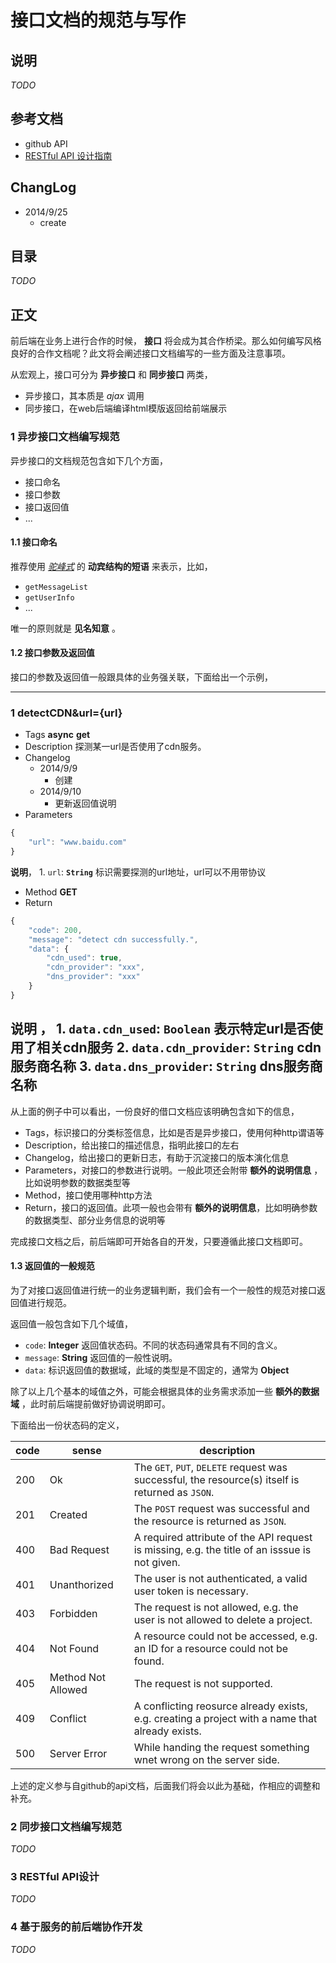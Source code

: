 # 接口文档的规范与写作

## 说明

*TODO*

## 参考文档

- github API
- [RESTful API 设计指南](http://www.ruanyifeng.com/blog/2014/05/restful_api.html)

## ChangLog

- 2014/9/25
    - create

## 目录

*TODO*

## 正文

前后端在业务上进行合作的时候， **接口** 将会成为其合作桥梁。那么如何编写风格良好的合作文档呢？此文将会阐述接口文档编写的一些方面及注意事项。

从宏观上，接口可分为 **异步接口** 和 **同步接口** 两类，

- 异步接口，其本质是 *ajax* 调用
- 同步接口，在web后端编译html模版返回给前端展示

### 1 异步接口文档编写规范

异步接口的文档规范包含如下几个方面，

- 接口命名
- 接口参数
- 接口返回值
- ...

#### 1.1 接口命名

推荐使用 *[驼峰式](http://zh.wikipedia.org/wiki/%E9%A7%9D%E5%B3%B0%E5%BC%8F%E5%A4%A7%E5%B0%8F%E5%AF%AB)* 的 **动宾结构的短语** 来表示，比如，

- `getMessageList`
- `getUserInfo`
- ...

唯一的原则就是 **见名知意** 。

#### 1.2 接口参数及返回值

接口的参数及返回值一般跟具体的业务强关联，下面给出一个示例，

----------
### 1 detectCDN&url={url}

- Tags
**async** **get**
- Description
探测某一url是否使用了cdn服务。
- Changelog
    - 2014/9/9
        - 创建
    - 2014/9/10
        - 更新返回值说明
- Parameters
```javascript
{
    "url": "www.baidu.com"
}
```
**说明**，
    1. `url`: **`String`** 标识需要探测的url地址，url可以不用带协议
- Method
**GET**
- Return
```javascript
{
    "code": 200,
    "message": "detect cdn successfully.",
    "data": {
        "cdn_used": true,
        "cdn_provider": "xxx",
        "dns_provider": "xxx"
    }
}
```
**说明** ，
    1. `data.cdn_used`: **`Boolean`** 表示特定url是否使用了相关cdn服务
    2. `data.cdn_provider`: **`String`** cdn服务商名称
    3. `data.dns_provider`: **`String`** dns服务商名称
----------

从上面的例子中可以看出，一份良好的借口文档应该明确包含如下的信息，

- Tags，标识接口的分类标签信息，比如是否是异步接口，使用何种http谓语等
- Description，给出接口的描述信息，指明此接口的左右
- Changelog，给出接口的更新日志，有助于沉淀接口的版本演化信息
- Parameters，对接口的参数进行说明。一般此项还会附带 **额外的说明信息** ，比如说明参数的数据类型等
- Method，接口使用哪种http方法
- Return，接口的返回值。此项一般也会带有 **额外的说明信息**，比如明确参数的数据类型、部分业务信息的说明等

完成接口文档之后，前后端即可开始各自的开发，只要遵循此接口文档即可。

#### 1.3 返回值的一般规范

为了对接口返回值进行统一的业务逻辑判断，我们会有一个一般性的规范对接口返回值进行规范。

返回值一般包含如下几个域值，

- `code`: **Integer** 返回值状态码。不同的状态码通常具有不同的含义。
- `message`: **String** 返回值的一般性说明。
- `data`: 标识返回值的数据域，此域的类型是不固定的，通常为 **Object**

除了以上几个基本的域值之外，可能会根据具体的业务需求添加一些 **额外的数据域** ，此时前后端提前做好协调说明即可。

下面给出一份状态码的定义，

| code | sense | description |
| --- | --- | --- |
| 200 | Ok | The `GET`, `PUT`, `DELETE` request was successful, the resource(s) itself is returned as `JSON`. |
| 201 | Created | The `POST` request was successful and the resource is returned as `JSON`. |
| 400 | Bad Request | A required attribute of the API request is missing, e.g. the title of an isssue is not given. |
| 401 | Unanthorized | The user is not authenticated, a valid user token is necessary. |
| 403 | Forbidden | The request is not allowed, e.g. the user is not allowed to delete a project. |
| 404 | Not Found | A resource could not be accessed, e.g. an ID for a resource could not be found. |
| 405 | Method Not Allowed | The request is not supported. |
| 409 | Conflict | A conflicting reosurce already exists, e.g. creating a project with a name that already exists. |
| 500 | Server Error | While handing the request something wnet wrong on the server side. |

上述的定义参与自github的api文档，后面我们将会以此为基础，作相应的调整和补充。


### 2 同步接口文档编写规范

*TODO*

### 3 RESTful API设计

*TODO*

### 4 基于服务的前后端协作开发

*TODO*